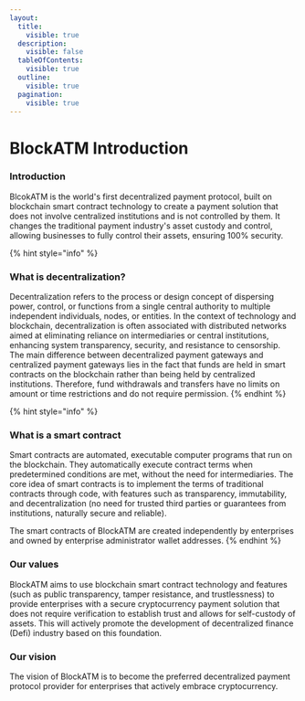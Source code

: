 ```yaml
---
layout:
  title:
    visible: true
  description:
    visible: false
  tableOfContents:
    visible: true
  outline:
    visible: true
  pagination:
    visible: true
---
```


# BlockATM Introduction

### Introduction

BlcokATM is the world's first decentralized payment protocol, built on blockchain smart contract technology to create a payment solution that does not involve centralized institutions and is not controlled by them. It changes the traditional payment industry's asset custody and control, allowing businesses to fully control their assets, ensuring 100% security.

{% hint style="info" %}
### What is decentralization?

Decentralization refers to the process or design concept of dispersing power, control, or functions from a single central authority to multiple independent individuals, nodes, or entities. In the context of technology and blockchain, decentralization is often associated with distributed networks aimed at eliminating reliance on intermediaries or central institutions, enhancing system transparency, security, and resistance to censorship.\
The main difference between decentralized payment gateways and centralized payment gateways lies in the fact that funds are held in smart contracts on the blockchain rather than being held by centralized institutions. Therefore, fund withdrawals and transfers have no limits on amount or time restrictions and do not require permission.
{% endhint %}

{% hint style="info" %}
### What is a smart contract

Smart contracts are automated, executable computer programs that run on the blockchain. They automatically execute contract terms when predetermined conditions are met, without the need for intermediaries. The core idea of smart contracts is to implement the terms of traditional contracts through code, with features such as transparency, immutability, and decentralization (no need for trusted third parties or guarantees from institutions, naturally secure and reliable).

The smart contracts of BlockATM are created independently by enterprises and owned by enterprise administrator wallet addresses.
{% endhint %}



### Our values

BlockATM aims to use blockchain smart contract technology and features (such as public transparency, tamper resistance, and trustlessness) to provide enterprises with a secure cryptocurrency payment solution that does not require verification to establish trust and allows for self-custody of assets. This will actively promote the development of decentralized finance (Defi) industry based on this foundation.



### Our vision

The vision of BlockATM is to become the preferred decentralized payment protocol provider for enterprises that actively embrace cryptocurrency.

